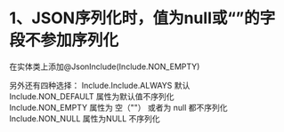 # 1、JSON序列化时，值为null或“”的字段不参加序列化
在实体类上添加@JsonInclude(Include.NON_EMPTY)

另外还有四种选择：
Include.Include.ALWAYS 默认   
Include.NON_DEFAULT 属性为默认值不序列化   
Include.NON_EMPTY 属性为 空（""） 或者为 null 都不序列化   
Include.NON_NULL 属性为NULL 不序列化  